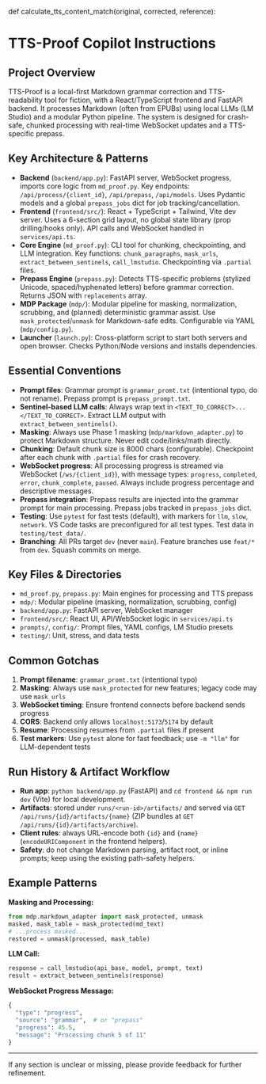 def calculate_tts_content_match(original, corrected, reference):

# TTS-Proof Copilot Instructions

## Project Overview

TTS-Proof is a local-first Markdown grammar correction and TTS-readability tool for fiction, with a React/TypeScript frontend and FastAPI backend. It processes Markdown (often from EPUBs) using local LLMs (LM Studio) and a modular Python pipeline. The system is designed for crash-safe, chunked processing with real-time WebSocket updates and a TTS-specific prepass.

## Key Architecture & Patterns

- **Backend** (`backend/app.py`): FastAPI server, WebSocket progress, imports core logic from `md_proof.py`. Key endpoints: `/api/process/{client_id}`, `/api/prepass`, `/api/models`. Uses Pydantic models and a global `prepass_jobs` dict for job tracking/cancellation.
- **Frontend** (`frontend/src/`): React + TypeScript + Tailwind, Vite dev server. Uses a 6-section grid layout, no global state library (prop drilling/hooks only). API calls and WebSocket handled in `services/api.ts`.
- **Core Engine** (`md_proof.py`): CLI tool for chunking, checkpointing, and LLM integration. Key functions: `chunk_paragraphs`, `mask_urls`, `extract_between_sentinels`, `call_lmstudio`. Checkpointing via `.partial` files.
- **Prepass Engine** (`prepass.py`): Detects TTS-specific problems (stylized Unicode, spaced/hyphenated letters) before grammar correction. Returns JSON with `replacements` array.
- **MDP Package** (`mdp/`): Modular pipeline for masking, normalization, scrubbing, and (planned) deterministic grammar assist. Use `mask_protected`/`unmask` for Markdown-safe edits. Configurable via YAML (`mdp/config.py`).
- **Launcher** (`launch.py`): Cross-platform script to start both servers and open browser. Checks Python/Node versions and installs dependencies.

## Essential Conventions

- **Prompt files**: Grammar prompt is `grammar_promt.txt` (intentional typo, do not rename). Prepass prompt is `prepass_prompt.txt`.
- **Sentinel-based LLM calls**: Always wrap text in `<TEXT_TO_CORRECT>...</TEXT_TO_CORRECT>`. Extract LLM output with `extract_between_sentinels()`.
- **Masking**: Always use Phase 1 masking (`mdp/markdown_adapter.py`) to protect Markdown structure. Never edit code/links/math directly.
- **Chunking**: Default chunk size is 8000 chars (configurable). Checkpoint after each chunk with `.partial` files for crash recovery.
- **WebSocket progress**: All processing progress is streamed via WebSocket (`/ws/{client_id}`), with message types: `progress`, `completed`, `error`, `chunk_complete`, `paused`. Always include progress percentage and descriptive messages.
- **Prepass integration**: Prepass results are injected into the grammar prompt for main processing. Prepass jobs tracked in `prepass_jobs` dict.
- **Testing**: Use `pytest` for fast tests (default), with markers for `llm`, `slow`, `network`. VS Code tasks are preconfigured for all test types. Test data in `testing/test_data/`.
- **Branching**: All PRs target `dev` (never `main`). Feature branches use `feat/*` from `dev`. Squash commits on merge.

## Key Files & Directories

- `md_proof.py`, `prepass.py`: Main engines for processing and TTS prepass
- `mdp/`: Modular pipeline (masking, normalization, scrubbing, config)
- `backend/app.py`: FastAPI server, WebSocket manager
- `frontend/src/`: React UI, API/WebSocket logic in `services/api.ts`
- `prompts/`, `config/`: Prompt files, YAML configs, LM Studio presets
- `testing/`: Unit, stress, and data tests

## Common Gotchas

1. **Prompt filename**: `grammar_promt.txt` (intentional typo)
2. **Masking**: Always use `mask_protected` for new features; legacy code may use `mask_urls`
3. **WebSocket timing**: Ensure frontend connects before backend sends progress
4. **CORS**: Backend only allows `localhost:5173`/`5174` by default
5. **Resume**: Processing resumes from `.partial` files if present
6. **Test markers**: Use `pytest` alone for fast feedback; use `-m "llm"` for LLM-dependent tests

## Run History & Artifact Workflow

- **Run app**: `python backend/app.py` (FastAPI) and `cd frontend && npm run dev` (Vite) for local development.
- **Artifacts**: stored under `runs/<run-id>/artifacts/` and served via `GET /api/runs/{id}/artifacts/{name}` (ZIP bundles at `GET /api/runs/{id}/artifacts/archive`).
- **Client rules**: always URL-encode both `{id}` and `{name}` (`encodeURIComponent` in the frontend helpers).
- **Safety**: do not change Markdown parsing, artifact root, or inline prompts; keep using the existing path-safety helpers.

## Example Patterns

**Masking and Processing:**

```python
from mdp.markdown_adapter import mask_protected, unmask
masked, mask_table = mask_protected(md_text)
# ...process masked...
restored = unmask(processed, mask_table)
```

**LLM Call:**

```python
response = call_lmstudio(api_base, model, prompt, text)
result = extract_between_sentinels(response)
```

**WebSocket Progress Message:**

```python
{
  "type": "progress",
  "source": "grammar",  # or "prepass"
  "progress": 45.5,
  "message": "Processing chunk 5 of 11"
}
```

---

If any section is unclear or missing, please provide feedback for further refinement.
